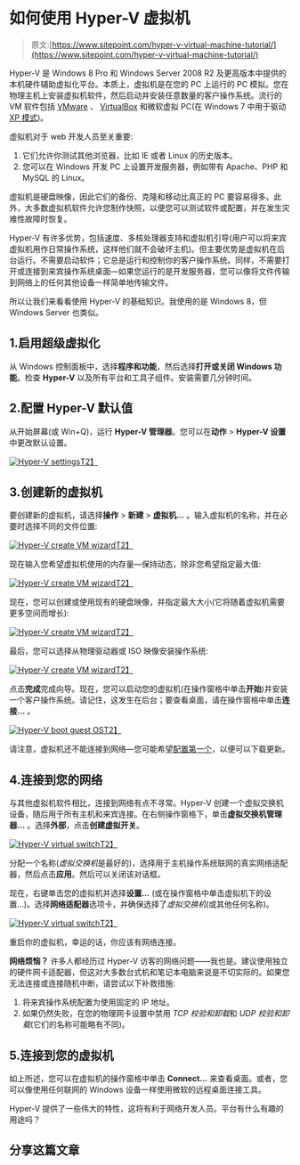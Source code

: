 # 如何使用 Hyper-V 虚拟机

> 原文:[https://www.sitepoint.com/hyper-v-virtual-machine-tutorial/](https://www.sitepoint.com/hyper-v-virtual-machine-tutorial/)

Hyper-V 是 Windows 8 Pro 和 Windows Server 2008 R2 及更高版本中提供的本机硬件辅助虚拟化平台。本质上，虚拟机是在您的 PC 上运行的 PC 模拟。您在物理主机上安装虚拟机软件，然后启动并安装任意数量的客户操作系统。流行的 VM 软件包括 [VMware](http://www.vmware.com/) 、 [VirtualBox](http://www.virtualbox.org/) 和微软虚拟 PC(在 Windows 7 中用于驱动 [XP 模式](https://www.sitepoint.com/ie6-ie7-ie8-win7-xp-mode/))。

虚拟机对于 web 开发人员至关重要:

1.  它们允许你测试其他浏览器，比如 IE 或者 Linux 的历史版本。
2.  您可以在 Windows 开发 PC 上设置开发服务器，例如带有 Apache、PHP 和 MySQL 的 Linux。

虚拟机是硬盘映像，因此它们的备份、克隆和移动比真正的 PC 要容易得多。此外，大多数虚拟机软件允许您制作快照，以便您可以测试软件或配置，并在发生灾难性故障时恢复。

Hyper-V 有许多优势，包括速度、多核处理器支持和虚拟机引导(用户可以将来宾虚拟机用作日常操作系统，这样他们就不会破坏主机)。但主要优势是虚拟机在后台运行。不需要启动软件；它总是运行和控制你的客户操作系统。同样，不需要打开或连接到来宾操作系统桌面—如果您运行的是开发服务器，您可以像将文件传输到网络上的任何其他设备一样简单地传输文件。

所以让我们来看看使用 Hyper-V 的基础知识。我使用的是 Windows 8，但 Windows Server 也类似。

## 1.启用超级虚拟化

从 Windows 控制面板中，选择**程序和功能**，然后选择**打开或关闭 Windows 功能**。检查 **Hyper-V** 以及所有平台和工具子组件。安装需要几分钟时间。

## 2.配置 Hyper-V 默认值

从开始屏幕(或 Win+Q)，运行 **Hyper-V 管理器**。您可以在**动作** > **Hyper-V 设置**中更改默认设置。

[![Hyper-V settings](../Images/b331fd29a50548bcb4bde69b240e1c8c.png)T2】](https://blogs.sitepointstatic.com/images/tech/783-hyper-v-settings.png)

## 3.创建新的虚拟机

要创建新的虚拟机，请选择**操作** > **新建** > **虚拟机…** 。输入虚拟机的名称，并在必要时选择不同的文件位置:

[![Hyper-V create VM wizard](../Images/1cd44a019353d4bb833dc99b1b6054cb.png)T2】](https://blogs.sitepointstatic.com/images/tech/783-hyper-v-new1.png)

现在输入您希望虚拟机使用的内存量—保持动态，除非您希望指定最大值:

[![Hyper-V create VM wizard](../Images/a16d5dc6b1542373b49f2ead20dad66a.png)T2】](https://blogs.sitepointstatic.com/images/tech/783-hyper-v-new2.png)

现在，您可以创建或使用现有的硬盘映像，并指定最大大小(它将随着虚拟机需要更多空间而增长):

[![Hyper-V create VM wizard](../Images/545079bb7d802c439e12a8dcd86e9cd4.png)T2】](https://blogs.sitepointstatic.com/images/tech/783-hyper-v-new3.png)

最后，您可以选择从物理驱动器或 ISO 映像安装操作系统:

[![Hyper-V create VM wizard](../Images/4ae89338ab5d7b226a4e1361b144cd6a.png)T2】](https://blogs.sitepointstatic.com/images/tech/783-hyper-v-new4.png)

点击**完成**完成向导。现在，您可以启动您的虚拟机(在操作窗格中单击**开始**)并安装一个客户操作系统。请记住，这发生在后台；要查看桌面，请在操作窗格中单击**连接…** 。

[![Hyper-V boot guest OS](../Images/87b9968e6d6ea2b70ab3ca2b3f0759c4.png)T2】](https://blogs.sitepointstatic.com/images/tech/783-hyper-v-vm-boot.png)

请注意，虚拟机还不能连接到网络—您可能希望[配置第一个](#network)，以便可以下载更新。

## 4.连接到您的网络

与其他虚拟机软件相比，连接到网络有点不寻常。Hyper-V 创建一个虚拟交换机设备，随后用于所有主机和来宾连接。在右侧操作窗格下，单击**虚拟交换机管理器…** 。选择**外部**，点击**创建虚拟开关**。

[![Hyper-V virtual switch](../Images/77d293a440421a2b4fe05d0947a035b1.png)T2】](https://blogs.sitepointstatic.com/images/tech/783-hyper-v-switch.png)

分配一个名称(*虚拟交换机*是最好的)，选择用于主机操作系统联网的真实网络适配器，然后点击**应用**。然后可以关闭该对话框。

现在，右键单击您的虚拟机并选择**设置…** (或在操作窗格中单击虚拟机下的设置…)。选择**网络适配器**选项卡，并确保选择了*虚拟交换机*(或其他任何名称)。

[![Hyper-V virtual switch](../Images/5e32cdc9c9626f850e5c12f9ed982236.png)T2】](https://blogs.sitepointstatic.com/images/tech/783-hyper-v-use-switch.png)

重启你的虚拟机，幸运的话，你应该有网络连接。

**网络烦恼？**
许多人都经历过 Hyper-V 访客的网络问题——我也是。建议使用独立的硬件网卡适配器，但这对大多数台式机和笔记本电脑来说是不切实际的。如果您无法连接或连接随机中断，请尝试以下补救措施:

1.  将来宾操作系统配置为使用固定的 IP 地址。
2.  如果仍然失败，在您的物理网卡设置中禁用 *TCP 校验和卸载*和 *UDP 校验和卸载*(它们的名称可能略有不同)。

## 5.连接到您的虚拟机

如上所述，您可以在虚拟机的操作窗格中单击 **Connect…** 来查看桌面。或者，您可以像使用任何联网的 Windows 设备一样使用微软的远程桌面连接工具。

Hyper-V 提供了一些伟大的特性，这将有利于网络开发人员。平台有什么有趣的用途吗？

## 分享这篇文章